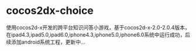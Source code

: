 cocos2dx-choice
===============

使用cocos2d-x开发的跨平台知识问答小游戏，基于cocos2d-x-2.0-2.0.4版本，在ipad4.3,ipad5.0,ipad6.0,iphone4.3,iphone5.0,iphone6.0系统中运行成功，后续添加android系统工程，更新中...
